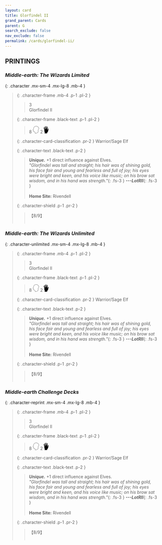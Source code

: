 ```yaml
---
layout: card
title: Glorfindel II
grand_parent: Cards
parent: G
search_exclude: false
nav_exclude: false
permalink: /cards/glorfindel-ii/
---
```


## PRINTINGS


### _Middle-earth: The Wizards Limited_

{: .character .mx-sm-4 .mx-lg-8 .mb-4 }
> {: .character-frame .mb-4 .p-1 .pl-2 }
> > <div class="card-mp">3</div>
> > <div class="character-card-name">Glorfindel II</div>
>
> {: .character-frame .black-text .p-1 .pl-2 }
> > 8 ![](/assets/images/mind.svg) 2![](/assets/images/di.svg)
>
> {: .character-card-classification .pr-2 }
> Warrior/Sage Elf
>
> {: .character-text .black-text .p-2 }
> > _**Unique.**_ +1 direct influence against Elves. <br>_"Glorfindel was tall and straight; his hair was of shining gold, his face fair and young and fearless and full of joy; his eyes were bright and keen, and his voice like music; on his brow sat wisdom, and in his hand was strength."_{: .fs-3 } ***---&#65279;LotRII***{: .fs-3 }  <br><br>**Home Site:** Rivendell 
>
> {: .character-shield .p-1 .pr-2 }
> > <div class="card-shield">【8/9】</div>
> > <div class="card-corruption">&nbsp;</div>

### _Middle-earth: The Wizards Unlimited_

{: .character-unlimited .mx-sm-4 .mx-lg-8 .mb-4 }
> {: .character-frame .mb-4 .p-1 .pl-2 }
> > <div class="card-mp">3</div>
> > <div class="character-card-name">Glorfindel II</div>
>
> {: .character-frame .black-text .p-1 .pl-2 }
> > 8 ![](/assets/images/mind.svg) 2![](/assets/images/di.svg)
>
> {: .character-card-classification .pr-2 }
> Warrior/Sage Elf
>
> {: .character-text .black-text .p-2 }
> > _**Unique.**_ +1 direct influence against Elves. <br>_"Glorfindel was tall and straight; his hair was of shining gold, his face fair and young and fearless and full of joy; his eyes were bright and keen, and his voice like music; on his brow sat wisdom, and in his hand was strength."_{: .fs-3 } ***---&#65279;LotRII***{: .fs-3 }  <br><br>**Home Site:** Rivendell 
>
> {: .character-shield .p-1 .pr-2 }
> > <div class="card-shield">【8/9】</div>
> > <div class="card-corruption">&nbsp;</div>

### _Middle-earth Challenge Decks_

{: .character-reprint .mx-sm-4 .mx-lg-8 .mb-4 }
> {: .character-frame .mb-4 .p-1 .pl-2 }
> > <div class="card-mp">3</div>
> > <div class="character-card-name">Glorfindel II</div>
>
> {: .character-frame .black-text .p-1 .pl-2 }
> > 8 ![](/assets/images/mind.svg) 2![](/assets/images/di.svg)
>
> {: .character-card-classification .pr-2 }
> Warrior/Sage Elf
>
> {: .character-text .black-text .p-2 }
> > _**Unique.**_ +1 direct influence against Elves. <br>_"Glorfindel was tall and straight; his hair was of shining gold, his face fair and young and fearless and full of joy; his eyes were bright and keen, and his voice like music; on his brow sat wisdom, and in his hand was strength."_{: .fs-3 } ***---&#65279;LotRII***{: .fs-3 }  <br><br>**Home Site:** Rivendell 
>
> {: .character-shield .p-1 .pr-2 }
> > <div class="card-shield">【8/9】</div>
> > <div class="card-corruption">&nbsp;</div>

